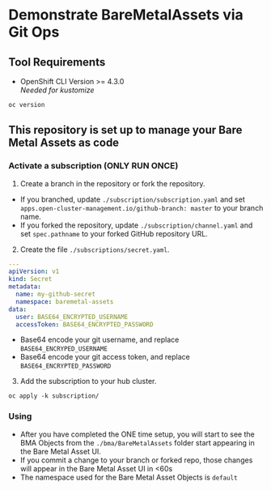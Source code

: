 # Demonstrate BareMetalAssets via Git Ops
## Tool Requirements
- OpenShift CLI Version >= 4.3.0<br>_Needed for kustomize_
```bash
oc version
```

## This repository is set up to manage your Bare Metal Assets as code
### Activate a subscription (ONLY RUN ONCE)
1. Create a branch in the repository or fork the repository.
  - If you branched, update `./subscription/subscription.yaml` and set `apps.open-cluster-management.io/github-branch: master` to your branch name.
  - If you forked the repository, update `./subscription/channel.yaml` and set `spec.pathname` to your forked GitHub repository URL.
2. Create the file `./subscriptions/secret.yaml`.
```yaml
---
apiVersion: v1
kind: Secret
metadata:
  name: my-github-secret
  namespace: baremetal-assets
data:
  user: BASE64_ENCRYPTED_USERNAME
  accessToken: BASE64_ENCRYPTED_PASSWORD
```
  - Base64 encode your git username, and replace `BASE64_ENCRYPED_USERNAME`
  - Base64 encode your git access token, and replace `BASE64_ENCRYPTED_PASSWORD`
3. Add the subscription to your hub cluster.
```
oc apply -k subscription/
```
### Using
- After you have completed the ONE time setup, you will start to see the BMA Objects from the `./bma/BareMetalAssets` folder start appearing in the Bare Metal Asset UI.
- If you commit a change to your branch or forked repo, those changes will appear in the Bare Metal Asset UI in <60s
- The namespace used for the Bare Metal Asset Objects is `default`

